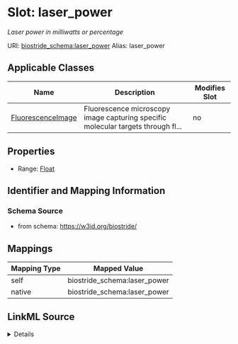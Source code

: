 

# Slot: laser_power 


_Laser power in milliwatts or percentage_





URI: [biostride_schema:laser_power](https://w3id.org/biostride/schema/laser_power)
Alias: laser_power

<!-- no inheritance hierarchy -->





## Applicable Classes

| Name | Description | Modifies Slot |
| --- | --- | --- |
| [FluorescenceImage](FluorescenceImage.md) | Fluorescence microscopy image capturing specific molecular targets through fl... |  no  |






## Properties

* Range: [Float](Float.md)




## Identifier and Mapping Information






### Schema Source


* from schema: https://w3id.org/biostride/




## Mappings

| Mapping Type | Mapped Value |
| ---  | ---  |
| self | biostride_schema:laser_power |
| native | biostride_schema:laser_power |




## LinkML Source

<details>
```yaml
name: laser_power
description: Laser power in milliwatts or percentage
from_schema: https://w3id.org/biostride/
rank: 1000
alias: laser_power
owner: FluorescenceImage
domain_of:
- FluorescenceImage
range: float

```
</details>